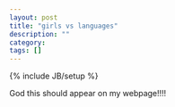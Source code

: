 ```yaml
---
layout: post
title: "girls vs languages"
description: ""
category: 
tags: []
---
```

{% include JB/setup %}

God this should appear on my webpage!!!!